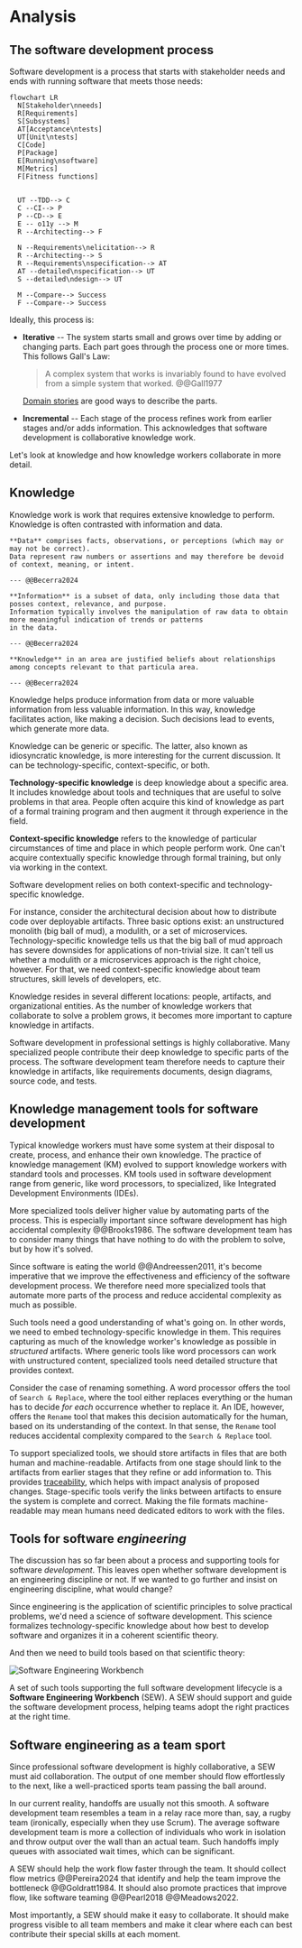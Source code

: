 # Analysis

## The software development process

Software development is a process that starts with stakeholder needs and ends with running software that meets those
needs:

```mermaid
flowchart LR
  N[Stakeholder\nneeds]
  R[Requirements]
  S[Subsystems]
  AT[Acceptance\ntests]
  UT[Unit\ntests]
  C[Code]
  P[Package]
  E[Running\nsoftware]
  M[Metrics]
  F[Fitness functions]


  UT --TDD--> C
  C --CI--> P
  P --CD--> E
  E -- o11y --> M
  R --Architecting--> F

  N --Requirements\nelicitation--> R
  R --Architecting--> S
  R --Requirements\nspecification--> AT
  AT --detailed\nspecification--> UT
  S --detailed\ndesign--> UT

  M --Compare--> Success
  F --Compare--> Success
```

Ideally, this process is:

- **Iterative** -- The system starts small and grows over time by adding or changing parts.
  Each part goes through the process one or more times.
  This follows Gall's Law:

  > A complex system that works is invariably found to have evolved from a simple system that worked. @@Gall1977

  [Domain stories](../requirements/analysis.md#learning-the-domain) are good ways to describe the parts.
- **Incremental** -- Each stage of the process refines work from earlier stages and/or adds information.
  This acknowledges that software development is collaborative knowledge work.

Let's look at knowledge and how knowledge workers collaborate in more detail.


## Knowledge

Knowledge work is work that requires extensive knowledge to perform.
Knowledge is often contrasted with information and data.

```admonish tldr title="Definition"
**Data** comprises facts, observations, or perceptions (which may or may not be correct).
Data represent raw numbers or assertions and may therefore be devoid of context, meaning, or intent.

--- @@Becerra2024
```

```admonish tldr title="Definition"
**Information** is a subset of data, only including those data that posses context, relevance, and purpose.
Information typically involves the manipulation of raw data to obtain more meaningful indication of trends or patterns
in the data.

--- @@Becerra2024
```

```admonish tldr title="Definition"
**Knowledge** in an area are justified beliefs about relationships among concepts relevant to that particula area.

--- @@Becerra2024
```

Knowledge helps produce information from data or more valuable information from less valuable information.
In this way, knowledge facilitates action, like making a decision.
Such decisions lead to events, which generate more data.

Knowledge can be generic or specific.
The latter, also known as idiosyncratic knowledge, is more interesting for the current discussion.
It can be technology-specific, context-specific, or both.

**Technology-specific knowledge** is deep knowledge about a specific area.
It includes knowledge about tools and techniques that are useful to solve problems in that area.
People often acquire this kind of knowledge as part of a formal training program and then augment it through
experience in the field.

**Context-specific knowledge** refers to the knowledge of particular circumstances of time and place in which people
perform work.
One can't acquire contextually specific knowledge through formal training, but only via working in the context.

Software development relies on both context-specific and technology-specific knowledge.

For instance, consider the architectural decision about how to distribute code over deployable artifacts.
Three basic options exist: an unstructured monolith (big ball of mud), a modulith, or a set of microservices.
Technology-specific knowledge tells us that the big ball of mud approach has severe downsides for applications of
non-trivial size.
It can't tell us whether a modulith or a microservices approach is the right choice, however.
For that, we need context-specific knowledge about team structures, skill levels of developers, etc.

Knowledge resides in several different locations: people, artifacts, and organizational entities.
As the number of knowledge workers that collaborate to solve a problem grows, it becomes more important to capture
knowledge in artifacts.

Software development in professional settings is highly collaborative.
Many specialized people contribute their deep knowledge to specific parts of the process.
The software development team therefore needs to capture their knowledge in artifacts, like requirements documents,
design diagrams, source code, and tests.


## Knowledge management tools for software development

Typical knowledge workers must have some system at their disposal to create, process, and enhance their own knowledge.
The practice of knowledge management (KM) evolved to support knowledge workers with standard tools and processes.
KM tools used in software development range from generic, like word processors, to specialized, like Integrated
Development Environments (IDEs).

More specialized tools deliver higher value by automating parts of the process.
This is especially important since software development has high accidental complexity @@Brooks1986.
The software development team has to consider many things that have nothing to do with the problem to solve, but
by how it's solved.

Since software is eating the world @@Andreessen2011, it's become imperative that we improve the effectiveness and
efficiency of the software development process.
We therefore need more specialized tools that automate more parts of the process and reduce accidental complexity as
much as possible.

Such tools need a good understanding of what's going on.
In other words, we need to embed technology-specific knowledge in them.
This requires capturing as much of the knowledge worker's knowledge as possible in _structured_ artifacts.
Where generic tools like word processors can work with unstructured content, specialized tools need detailed structure
that provides context.

Consider the case of renaming something.
A word processor offers the tool of `Search & Replace`, where the tool either replaces everything or the human has to
decide _for each_ occurrence whether to replace it.
An IDE, however, offers the `Rename` tool that makes this decision automatically for the human, based on its
understanding of the context.
In that sense, the `Rename` tool reduces accidental complexity compared to the `Search & Replace` tool.

To support specialized tools, we should store artifacts in files that are both human and machine-readable.
Artifacts from one stage should link to the artifacts from earlier stages that they refine or add information to.
This provides [traceability](../requirements/digest/management.md#requirements-management), which helps with impact
analysis of proposed changes.
Stage-specific tools verify the links between artifacts to ensure the system is complete and correct.
Making the file formats machine-readable may mean humans need dedicated editors to work with the files.


## Tools for software _engineering_

The discussion has so far been about a process and supporting tools for software _development_.
This leaves open whether software development is an engineering discipline or not.
If we wanted to go further and insist on engineering discipline, what would change?

Since engineering is the application of scientific principles to solve practical problems, we'd need a science of
software development.
This science formalizes technology-specific knowledge about how best to develop software and organizes it in a coherent
scientific theory.

And then we need to build tools based on that scientific theory:

![Software Engineering Workbench](../img/sew-domain-story.png)

A set of such tools supporting the full software development lifecycle is a **Software Engineering Workbench** (SEW).
A SEW should support and guide the software development process, helping teams adopt the right practices at the right
time.


## Software engineering as a team sport

Since professional software development is highly collaborative, a SEW must aid collaboration.
The output of one member should flow effortlessly to the next, like a well-practiced sports team passing the ball
around.

In our current reality, handoffs are usually not this smooth.
A software development team resembles a team in a relay race more than, say, a rugby team (ironically, especially when
they use Scrum).
The average software development team is more a collection of individuals who work in isolation and throw output
over the wall than an actual team.
Such handoffs imply queues with associated wait times, which can be significant.

A SEW should help the work flow faster through the team.
It should collect flow metrics @@Pereira2024 that identify and help the team improve the bottleneck @@Goldratt1984.
It should also promote practices that improve flow, like software teaming @@Pearl2018 @@Meadows2022.

Most importantly, a SEW should make it easy to collaborate.
It should make progress visible to all team members and make it clear where each can best contribute their special
skills at each moment.
